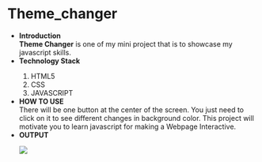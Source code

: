 # Theme_changer
<ul>
<li><b>Introduction</b></li>
<b>Theme Changer</b> is one of my mini project that is to showcase my javascript skills.
<br/>

<li><b>Technology Stack</b></li>
<ol>
<li>HTML5</li>
<li>CSS</li>
<li>JAVASCRIPT</li>
</ol>

<li><b>HOW TO USE</b></li>
There will be one button at the center of the screen. You just need to click on it to see different changes in background color. This project will motivate you to learn javascript for making a Webpage Interactive.


<li><b>OUTPUT</b></li>

![](https://github.com/Abhiraj-Sardar/Theme_changer/blob/master/img/output.gif.gif)

</ul>